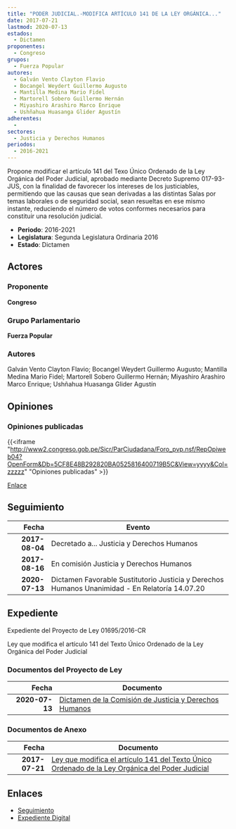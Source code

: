 ```yaml
---
title: "PODER JUDICIAL.-MODIFICA ARTÍCULO 141 DE LA LEY ORGÁNICA..."
date: 2017-07-21
lastmod: 2020-07-13
estados: 
  - Dictamen
proponentes: 
  - Congreso
grupos: 
  - Fuerza Popular
autores: 
  - Galván Vento Clayton Flavio
  - Bocangel Weydert Guillermo Augusto
  - Mantilla Medina Mario Fidel
  - Martorell Sobero Guillermo Hernán
  - Miyashiro Arashiro Marco Enrique
  - Ushñahua Huasanga Glider Agustín
adherentes: 
  - 
sectores: 
  - Justicia y Derechos Humanos
periodos: 
  - 2016-2021
---
```


Propone modificar el artículo 141 del Texo Único Ordenado de la Ley Orgánica del Poder Judicial, aprobado mediante Decreto Supremo 017-93-JUS, con la finalidad de favorecer los intereses de los justiciables, permitiendo que las causas que sean derivadas a las distintas Salas por temas laborales o de seguridad social, sean resueltas en ese mismo instante, reduciendo el número de votos conformes necesarios para constituir una resolución judicial.

- **Periodo**: 2016-2021
- **Legislatura**: Segunda Legislatura Ordinaria 2016
- **Estado**: Dictamen

## Actores

### Proponente

**Congreso**

### Grupo Parlamentario

**Fuerza Popular**

### Autores

Galván Vento Clayton Flavio; Bocangel Weydert Guillermo Augusto; Mantilla Medina Mario Fidel; Martorell Sobero Guillermo Hernán; Miyashiro Arashiro Marco Enrique; Ushñahua Huasanga Glider Agustín


## Opiniones

### Opiniones publicadas

{{<iframe "http://www2.congreso.gob.pe/Sicr/ParCiudadana/Foro_pvp.nsf/RepOpiweb04?OpenForm&Db=5CF8E48B292820BA0525816400719B5C&View=yyyy&Col=zzzzz" "Opiniones publicadas" >}}

[Enlace](http://www2.congreso.gob.pe/Sicr/ParCiudadana/Foro_pvp.nsf/RepOpiweb04?OpenForm&Db=5CF8E48B292820BA0525816400719B5C&View=yyyy&Col=zzzzz)

## Seguimiento

| Fecha | Evento |
|------:|--------|
| **2017-08-04** | Decretado a... Justicia y Derechos Humanos|
| **2017-08-16** | En comisión Justicia y Derechos Humanos|
| **2020-07-13** | Dictamen Favorable Sustitutorio Justicia y Derechos Humanos Unanimidad - En Relatoría 14.07.20|


## Expediente

Expediente del Proyecto de Ley 01695/2016-CR

Ley que modifica el artículo 141 del Texto Único Ordenado de la Ley Orgánica del Poder Judicial


### Documentos del Proyecto de Ley

| Fecha | Documento |
|------:|--------|
| **2020-07-13** | [Dictamen de la Comisión de Justicia y Derechos Humanos](http://www.leyes.congreso.gob.pe/Documentos/2016_2021/Dictamenes/Proyectos_de_Ley/01695DC15MAY_20200713.pdf) |

### Documentos de Anexo

| Fecha | Documento |
|------:|--------|
| **2017-07-21** | [Ley que modifica el artículo 141 del Texto Único Ordenado de la Ley Orgánica del Poder Judicial](http://www.leyes.congreso.gob.pe/Documentos/2016_2021/Proyectos_de_Ley_y_de_Resoluciones_Legislativas/PL0169520170721..pdf) |

## Enlaces 

- [Seguimiento](http://www2.congreso.gob.pe/Sicr/TraDocEstProc/CLProLey2016.nsf/f7fff46988ca05b1052578e100829cc7/d0c07414727f371005258164006db6cb?OpenDocument)
- [Expediente Digital](http://www2.congreso.gob.pe/Sicr/TraDocEstProc/CLProLey2016.nsf/f7fff46988ca05b1052578e100829cc7/d0c07414727f371005258164006db6cb?OpenDocument&Click=05257FB7005EB655.eb71d0cf91d8294e05256cdf006b5706/$Body/0.1C6C)
